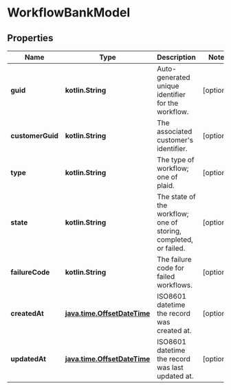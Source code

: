 
# WorkflowBankModel

## Properties
Name | Type | Description | Notes
------------ | ------------- | ------------- | -------------
**guid** | **kotlin.String** | Auto-generated unique identifier for the workflow. |  [optional]
**customerGuid** | **kotlin.String** | The associated customer&#39;s identifier. |  [optional]
**type** | **kotlin.String** | The type of workflow; one of plaid. |  [optional]
**state** | **kotlin.String** | The state of the workflow; one of storing, completed, or failed. |  [optional]
**failureCode** | **kotlin.String** | The failure code for failed workflows. |  [optional]
**createdAt** | [**java.time.OffsetDateTime**](java.time.OffsetDateTime.md) | ISO8601 datetime the record was created at. |  [optional]
**updatedAt** | [**java.time.OffsetDateTime**](java.time.OffsetDateTime.md) | ISO8601 datetime the record was last updated at. |  [optional]




